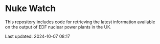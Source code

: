 # Nuke Watch

This repository includes code for retrieving the latest information available on the output of EDF nuclear power plants in the UK.

Last updated: 2024-10-07 08:17